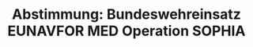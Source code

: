 ---
abstimmung:
  abstimmung: 1
  bundestagssitzung: 243
  datum: 29. Juni 2017
  legislaturperiode: 18
categories:
- Bundeswehr
- Ausland
data:
- title: Abstimmungsergebnis 20170629_1-data.pdf
  url: /res/abstimmungsliste/20170629_1-data.pdf
- title: Abstimmungsergebnis 20170629_1_xls-data.xls
  url: /res/abstimmungsliste/20170629_1_xls-data.xls
- title: Abstimmungsergebnis 20170629_1_xls-data.csv
  url: /res/abstimmungsliste/csv/20170629_1_xls-data.csv
documents:
- local: /res/abstimmungsdaten/018-243-01/1812491.pdf
  title: Drucksache 18/12491
  url: http://dip21.bundestag.de/dip21/btd/18/124/1812491.pdf
- local: /res/abstimmungsdaten/018-243-01/1812868.pdf
  title: Drucksache 18/12868
  url: http://dip21.bundestag.de/dip21/btd/18/128/1812868.pdf
ergebnis:
  cdu/csu:
    enthaltung: 0
    gesamt: 309
    ja: 292
    nein: 0
    nichtabgegeben: 17
    ungueltig: 0
  die.linke:
    enthaltung: 0
    gesamt: 64
    ja: 0
    nein: 54
    nichtabgegeben: 10
    ungueltig: 0
  file: 20170629_1_xls-data.xls
  fraktionslos:
    enthaltung: 0
    gesamt: 1
    ja: 0
    nein: 0
    nichtabgegeben: 1
    ungueltig: 0
  gruenen:
    enthaltung: 2
    gesamt: 63
    ja: 0
    nein: 57
    nichtabgegeben: 4
    ungueltig: 0
  spd:
    enthaltung: 1
    gesamt: 193
    ja: 175
    nein: 5
    nichtabgegeben: 12
    ungueltig: 0
layout: abstimmung
links:
- title: https://www.bundestag.de/parlament/plenum/abstimmung/abstimmung?id=484
  url: https://www.bundestag.de/parlament/plenum/abstimmung/abstimmung?id=484
preview: "Deutscher Bundestag\n\n243. Sitzung des Deutschen Bundestages\nam Donnerstag,\
  \ 29. Juni 2017\n\nEndgültiges Ergebnis der Namentlichen Abstimmung Nr. 1\n\nBeschlussempfehlung\
  \ des Auswärtigen Ausschusses (3. Ausschuss) zu dem Antrag der\nBundesregierung\n\
  Fortsetzung der Beteiligung bewaffneter deutscher Streitkräfte an EUNAVFOR MED\n\
  Operation SOPHIA\n- Drucksachen 18/12491 und 18/12868 -\n\nAbgegebene Stimmen insgesamt:\n\
  \n586\n\nNicht abgegebene Stimmen:\nJa-Stimmen:\n\n44\n467\n\nNein-Stimmen:\n\n\
  116\n\nEnthaltungen:\n\n3\n\nUngültige:\n\n0\n\nBerlin, den 29.06.2017\n\nBeginn:\n\
  Ende:\n\n14:15\n14:18\nSeite:\n\n1\n\n\f"
tags:
- EU
- Menschenhandel
- Menschenschmuggel
- SOPHIA
- EUNAVFORMED
- Mittelmeer
title: 'Abstimmung: Bundeswehreinsatz EUNAVFOR MED Operation SOPHIA'
---